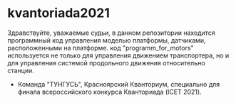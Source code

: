 # kvantoriada2021
Здравствуйте, уважаемые судьи, в данном репозитории находится программный код управления моделью платформы, датчиками, расположенными на платформе. код "programm_for_motors" используется не только для управления движением транспортера, но и для управления системой продольного движения относительно станции.
- Команда "ТУНГУСЬ", Красноярский Кванториум, специально для финала всероссийского конкурса Кванториада (ICET 2021).
